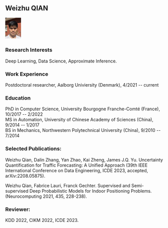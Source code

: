 

## Weizhu QIAN

<img src="photo.jpeg" alt="drawing" width="50"/>

### Research Interests
Deep Learning, Data Science, Approximate Inference. 


### Work Experience
Postdoctoral researcher, Aalborg Univiersity (Denmark), 4/2021 -- current


### Education
PhD in Computer Science, University Bourgogne Franche-Comté (France), 10/2017 -- 2/2022 <br>
MS in Automation, University of Chinese Academy of Sciences (China), 9/2014 -- 1/2017 <br>
BS in Mechanics, Northwestern Polytechnical University (China), 9/2010 -- 7/2014 <br>


### Selected Publications:
Weizhu Qian, Dalin Zhang, Yan Zhao, Kai Zheng, James J.Q. Yu. Uncertainty Quantification
for Traffic Forecasting: A Unified Approach (39th IEEE International Conference on
Data Engineering, ICDE 2023, accepted, arXiv:2208.05875).<br>

Weizhu Qian, Fabrice Lauri, Franck Gechter. Supervised and Semi-supervised Deep
Probabilistic Models for Indoor Positioning Problems. (Neurocomputing 2021, 435, 228-238).<br>



### Reviewer:
KDD 2022, CIKM 2022, ICDE 2023.  



